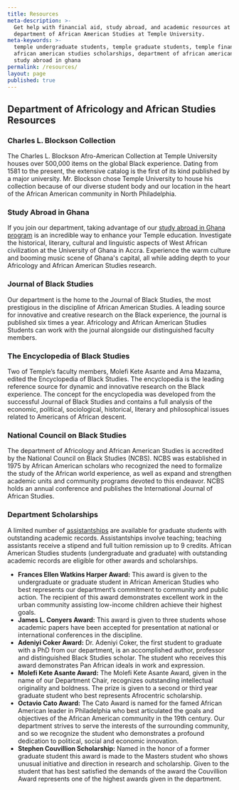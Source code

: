 ```yaml
---
title: Resources
meta-description: >-
  Get help with financial aid, study abroad, and academic resources at the
  department of African American Studies at Temple University.
meta-keywords: >-
  temple undergraduate students, temple graduate students, temple financial aid,
  african american studies scholarships, department of african american studies,
  study abroad in ghana
permalink: /resources/
layout: page
published: true
---
```

## Department of Africology and African Studies Resources

### Charles L. Blockson Collection
The Charles L. Blockson Afro-American Collection at Temple University houses over 500,000 items on the global Black experience. Dating from 1581 to the present, the extensive catalog is the first of its kind published by a major university. Mr. Blockson chose Temple University to house his collection because of our diverse student body and our location in the heart of the African American community in North Philadelphia.

### Study Abroad in Ghana
If you join our department, taking advantage of our [study abroad in Ghana program](https://studyabroad.temple.edu/sites/temple-summer-in-ghana) is an incredible way to enhance your Temple education. Investigate the historical, literary, cultural and linguistic aspects of West African civilization at the University of Ghana in Accra. Experience the warm culture and booming music scene of Ghana's capital, all while adding depth to your Africology and African American Studies research.

### Journal of Black Studies
Our department is the home to the Journal of Black Studies, the most prestigious in the discipline of African American Studies. A leading source for innovative and creative research on the Black experience, the journal is published six times a year. Africology and African American Studies Students can work with the journal alongside our distinguished faculty members. 

### The Encyclopedia of Black Studies
Two of Temple’s faculty members, Molefi Kete Asante and Ama Mazama, edited the Encyclopedia of Black Studies. The encyclopedia is the leading reference source for dynamic and innovative research on the Black experience. The concept for the encyclopedia was developed from the successful Journal of Black Studies and contains a full analysis of the economic, political, sociological, historical, literary and philosophical issues related to Americans of African descent. 

### National Council on Black Studies
The department of Africology and African American Studies is accredited by the National Council on Black  Studies (NCBS). NCBS was established in 1975 by African American scholars who recognized the need to formalize the study of the African world experience, as well as expand and strengthen academic units and community programs devoted to this endeavor. NCBS holds an annual conference and publishes the International Journal of African Studies.

### Department Scholarships

A limited number of [assistantships](http://www.temple.edu/grad/finances/) are available for graduate students with outstanding academic records. Assistantships involve teaching; teaching assistants receive a stipend and full tuition remission up to 9 credits. African American Studies students (undergraduate and graduate) with outstanding academic records are eligible for other awards and scholarships. 

- **Frances Ellen Watkins Harper Award:** This award is given to the undergraduate or graduate student in African American Studies who best represents our department’s commitment to community and public action. The recipient of this award demonstrates excellent work in the urban community assisting low-income children achieve their highest goals. 
- **James L. Conyers Award:** This award is given to three students whose academic papers have been accepted for presentation at national or international conferences in the discipline. 
- **Adeniyi Coker Award:** Dr. Adeniyi Coker, the first student to graduate with a PhD from our department, is an accomplished author, professor and distinguished Black Studies scholar. The student who receives this award demonstrates Pan African ideals in work and expression. 
- **Molefi Kete Asante Award:** The Molefi Kete Asante Award, given in the name of our Department Chair, recognizes outstanding intellectual originality and boldness. The prize is given to a second or third year graduate student who best represents Afrocentric scholarship. 
- **Octavio Cato Award:** The Cato Award is named for the famed African American leader in Philadelphia who best articulated the goals and objectives of the African American community in the 19th century. Our department strives to serve the interests of the surrounding community, and so we recognize the student who demonstrates a profound dedication to political, social and economic innovation. 
- **Stephen Couvillion Scholarship:** Named in the honor of a former graduate student this award is made to the Masters student who shows unusual initiative and direction in research and scholarship. Given to the student that has best satisfied the demands of the award the Couvillion Award represents one of the highest awards given in the department.